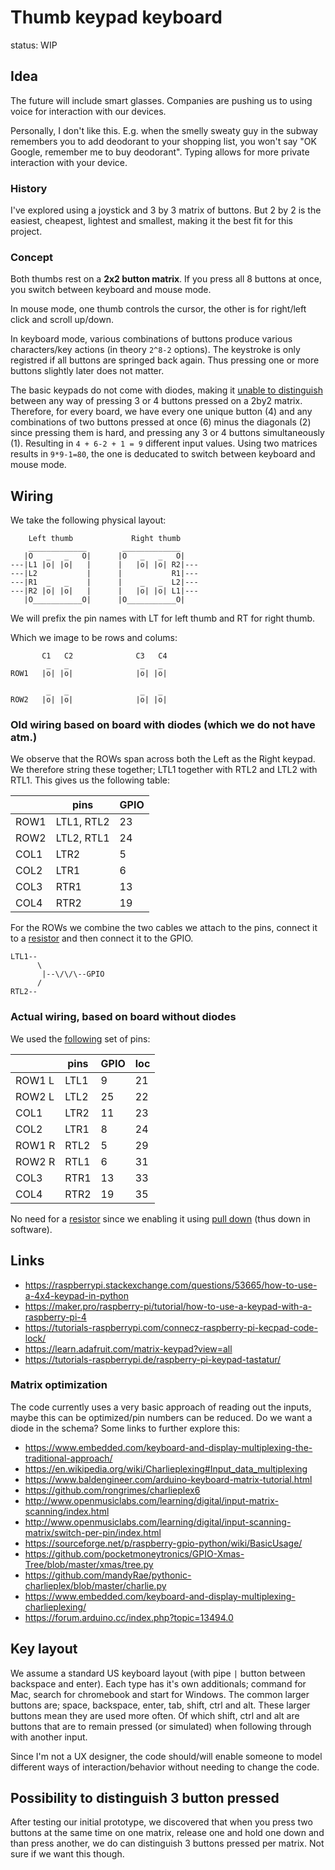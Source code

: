 # Thumb keypad keyboard

status: WIP

## Idea

The future will include smart glasses.
Companies are pushing us to using voice for interaction with our devices.

Personally, I don't like this.
E.g. when the smelly sweaty guy in the subway remembers you to add deodorant to your shopping list,
you won't say "OK Google, remember me to buy deodorant".
Typing allows for more private interaction with your device.

### History

I've explored using a joystick and 3 by 3 matrix of buttons.
But 2 by 2 is the easiest, cheapest, lightest and smallest,
making it the best fit for this project.

### Concept

Both thumbs rest on a **2x2 button matrix**.
If you press all 8 buttons at once,
you switch between keyboard and mouse mode.

In mouse mode, one thumb controls the cursor,
the other is for right/left click
and scroll up/down.

In keyboard mode, various combinations of buttons
produce various characters/key actions
(in theory `2^8-2` options).
The keystroke is only registred if all buttons
are springed back again.
Thus pressing one or more buttons slightly later
does not matter.

The basic keypads do not come with diodes,
making it
[unable to distinguish](https://electronics.stackexchange.com/questions/114993/pressing-same-key-rows-at-the-same-time)
between any
way of pressing 3 or 4 buttons pressed on a 2by2 matrix.
Therefore, for every board,
we have every one unique button (4)
and any combinations of two buttons pressed at once (6)
minus the diagonals (2) since pressing them is hard,
and pressing any 3 or 4 buttons simultaneously (1).
Resulting in `4 + 6-2 + 1 = 9` different input values.
Using two matrices results in `9*9-1=80`,
the one is deducated to switch between keyboard and mouse mode.

## Wiring

We take the following physical layout:
```
    Left thumb             Right thumb
    _____________        _____________
   |O   _   _   O|      |O   _   _   O|
---|L1 |o| |o|   |      |   |o| |o| R2|---
---|L2           |      |           R1|---
---|R1  _   _    |      |    _   _  L2|---
---|R2 |o| |o|   |      |   |o| |o| L1|---
   |O___________O|      |O___________O|
```
We will prefix the pin names with LT for left thumb
and RT for right thumb.

Which we image to be rows and colums:
```
       C1   C2              C3   C4
        _   _                _   _
ROW1   |o| |o|              |o| |o|

        _   _                _   _
ROW2   |o| |o|              |o| |o|
```

### Old wiring based on board with diodes (which we do not have atm.)

We observe that the ROWs span across both the Left as the Right keypad.
We therefore string these together;
LTL1 together with RTL2 and LTL2 with RTL1.
This gives us the following table:

| | pins | GPIO |
| --- | --- | --- |
| ROW1 | LTL1, RTL2 | 23 |
| ROW2 | LTL2, RTL1 | 24 |
| COL1 | LTR2 | 5 |
| COL2 | LTR1 | 6 |
| COL3 | RTR1 | 13 |
| COL4 | RTR2 | 19 |

For the ROWs we combine the two cables we attach to the pins,
connect it to a [resistor](https://www.raspberrypi.org/forums/viewtopic.php?t=211657#p1306345)
and then connect it to the GPIO.
```
LTL1--
      \
       |--\/\/\--GPIO
      /
RTL2--
```

### Actual wiring, based on board without diodes

We used the
[following](https://www.raspberrypi.org/documentation/usage/gpio/)
set of pins:

| | pins | GPIO | loc |
| --- | --- | --- | --- |
| ROW1 L | LTL1 | 9 | 21 |
| ROW2 L | LTL2 | 25 | 22 |
| COL1 | LTR2 | 11 | 23 |
| COL2 | LTR1 | 8 | 24 |
| ROW1 R | RTL2 | 5 | 29 |
| ROW2 R | RTL1 | 6 | 31 |
| COL3 | RTR1 | 13 | 33 |
| COL4 | RTR2 | 19 | 35 |

No need for a
[resistor](https://www.freecodecamp.org/news/a-simple-explanation-of-pull-down-and-pull-up-resistors-660b308f116a/)
since we enabling it using
[pull down](https://raspi.tv/2013/rpi-gpio-basics-6-using-inputs-and-outputs-together-with-rpi-gpio-pull-ups-and-pull-downs)
(thus down in software).

## Links

- https://raspberrypi.stackexchange.com/questions/53665/how-to-use-a-4x4-keypad-in-python
- https://maker.pro/raspberry-pi/tutorial/how-to-use-a-keypad-with-a-raspberry-pi-4
- https://tutorials-raspberrypi.com/connecz-raspberry-pi-kecpad-code-lock/
- https://learn.adafruit.com/matrix-keypad?view=all
- https://tutorials-raspberrypi.de/raspberry-pi-keypad-tastatur/

### Matrix optimization

The code currently uses a very basic approach of reading out the inputs,
maybe this can be optimized/pin numbers can be reduced.
Do we want a diode in the schema?
Some links to further explore this:

- https://www.embedded.com/keyboard-and-display-multiplexing-the-traditional-approach/
- https://en.wikipedia.org/wiki/Charlieplexing#Input_data_multiplexing
- https://www.baldengineer.com/arduino-keyboard-matrix-tutorial.html
- https://github.com/rongrimes/charlieplex6
- http://www.openmusiclabs.com/learning/digital/input-matrix-scanning/index.html
- http://www.openmusiclabs.com/learning/digital/input-scanning-matrix/switch-per-pin/index.html
- https://sourceforge.net/p/raspberry-gpio-python/wiki/BasicUsage/
- https://github.com/pocketmoneytronics/GPIO-Xmas-Tree/blob/master/xmas/tree.py
- https://github.com/mandyRae/pythonic-charlieplex/blob/master/charlie.py
- https://www.embedded.com/keyboard-and-display-multiplexing-charlieplexing/
- https://forum.arduino.cc/index.php?topic=13494.0


## Key layout

We assume a standard US keyboard layout
(with pipe `|` button between backspace and enter).
Each type has it's own additionals;
command for Mac,
search for chromebook
and start for Windows.
The common larger buttons are;
space, backspace, enter, tab, shift, ctrl and alt.
These larger buttons mean they are used more often.
Of which shift, ctrl and alt are buttons that are to remain pressed
(or simulated) when following through with another input.

Since I'm not a UX designer, the code should/will
enable someone to model different ways of interaction/behavior
without needing to change the code.

## Possibility to distinguish 3 button pressed

After testing our initial prototype,
we discovered that when you press two buttons at the same time on one matrix,
release one and hold one down and than press another,
we do can distinguish 3 buttons pressed per matrix.
Not sure if we want this though.

